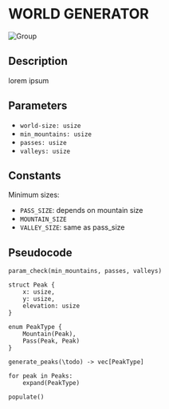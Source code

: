 # WORLD GENERATOR
![Group](https://img.shields.io/badge/Group-RustBeef-blue)

## Description

lorem ipsum


## Parameters

- `world-size: usize`
- `min_mountains: usize`
- `passes: usize`
- `valleys: usize`


## Constants

Minimum sizes:
- `PASS_SIZE`: depends on mountain size
- `MOUNTAIN_SIZE`
- `VALLEY_SIZE`: same as pass_size


## Pseudocode

```
param_check(min_mountains, passes, valleys)

struct Peak {
    x: usize,
    y: usize,
    elevation: usize
}

enum PeakType {
    Mountain(Peak),
    Pass(Peak, Peak)
}

generate_peaks(\todo) -> vec[PeakType]

for peak in Peaks:
    expand(PeakType)

populate()

```
